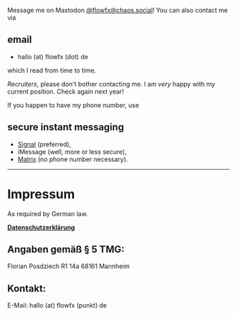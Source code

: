 <!--
.. title: Contact
.. slug: contact
.. date: 2015-08-01
.. tags:
.. category:
.. link:
.. description:
.. type: text
-->

Message me on Mastodon <a rel="me" href="https://chaos.social/@flowfx"
title="Look me up on mastodon!">@flowfx@chaos.social</a>! You can also contact me via

## email

- hallo (at) <span style="display: none">don't spam me</span> flowfx (dot) <span style="display: none">really, please don't</span> de

which I read from time to time.

_Recruiters_, please don't bother contacting me. I am _very_ happy with my current position. Check again next year!

If you happen to have my phone number, use

## secure instant messaging

- [Signal](https://whispersystems.org/) (preferred),
- iMessage (well, more or less secure),
- [Matrix](https://matrix.to/#/@flowfx:freiburg.social) (no phone number necessary).

---

<a name="impressum"></a>

# Impressum

As required by German law.

**[Datenschutzerklärung](link://slug/datenschutz)**

## Angaben gemäß § 5 TMG:

Florian Posdziech
R1 14a
68161 Mannheim

## Kontakt:

E-Mail:
hallo (at) <span style="display: none">don't spam me</span> flowfx (punkt) <span style="display: none">really, please don't</span> de<br>
